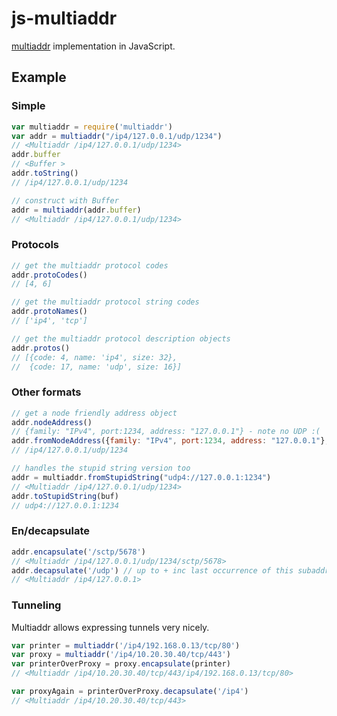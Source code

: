 # js-multiaddr

[multiaddr](https://github.com/jbenet/multiaddr) implementation in JavaScript.

## Example

### Simple

```js
var multiaddr = require('multiaddr')
var addr = multiaddr("/ip4/127.0.0.1/udp/1234")
// <Multiaddr /ip4/127.0.0.1/udp/1234>
addr.buffer
// <Buffer >
addr.toString()
// /ip4/127.0.0.1/udp/1234

// construct with Buffer
addr = multiaddr(addr.buffer)
// <Multiaddr /ip4/127.0.0.1/udp/1234>
```

### Protocols

```js
// get the multiaddr protocol codes
addr.protoCodes()
// [4, 6]

// get the multiaddr protocol string codes
addr.protoNames()
// ['ip4', 'tcp']

// get the multiaddr protocol description objects
addr.protos()
// [{code: 4, name: 'ip4', size: 32},
//  {code: 17, name: 'udp', size: 16}]
```

### Other formats

```js
// get a node friendly address object
addr.nodeAddress()
// {family: "IPv4", port:1234, address: "127.0.0.1"} - note no UDP :(
addr.fromNodeAddress({family: "IPv4", port:1234, address: "127.0.0.1"}, 'udp')
// /ip4/127.0.0.1/udp/1234

// handles the stupid string version too
addr = multiaddr.fromStupidString("udp4://127.0.0.1:1234")
// <Multiaddr /ip4/127.0.0.1/udp/1234>
addr.toStupidString(buf)
// udp4://127.0.0.1:1234
```

### En/decapsulate

```js
addr.encapsulate('/sctp/5678')
// <Multiaddr /ip4/127.0.0.1/udp/1234/sctp/5678>
addr.decapsulate('/udp') // up to + inc last occurrence of this subaddr
// <Multiaddr /ip4/127.0.0.1>
```

### Tunneling

Multiaddr allows expressing tunnels very nicely.

```js
var printer = multiaddr('/ip4/192.168.0.13/tcp/80')
var proxy = multiaddr('/ip4/10.20.30.40/tcp/443')
var printerOverProxy = proxy.encapsulate(printer)
// <Multiaddr /ip4/10.20.30.40/tcp/443/ip4/192.168.0.13/tcp/80>

var proxyAgain = printerOverProxy.decapsulate('/ip4')
// <Multiaddr /ip4/10.20.30.40/tcp/443>
```
